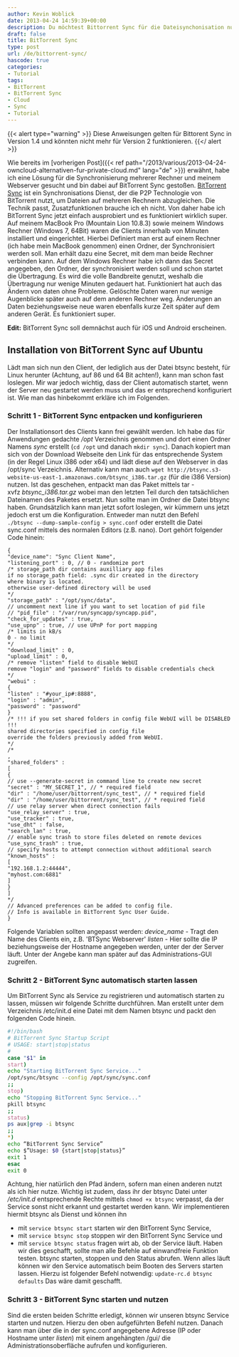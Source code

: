 ```yaml
---
author: Kevin Woblick
date: 2013-04-24 14:59:39+00:00
description: Du möchtest Bittorrent Sync für die Dateisynchonisation nutzen? Hier erfährst du, wie du Bittorrent Sync entsprechend einrichtest.
draft: false
title: BitTorrent Sync
type: post
url: /de/bittorrent-sync/
hascode: true
categories:
- Tutorial
tags:
- BitTorrent
- BitTorrent Sync
- Cloud
- Sync
- Tutorial
---
```


{{< alert type="warning" >}}
Diese Anweisungen gelten für Bittorent Sync in Version 1.4 und könnten nicht mehr für Version 2 funktionieren.
{{</ alert >}}


Wie bereits im [vorherigen Post]({{< ref path="/2013/various/2013-04-24-owncloud-alternativen-fur-private-cloud.md" lang="de" >}}) erwähnt, habe ich eine Lösung für die Synchronisierung mehrerer Rechner und meinem Webserver gesucht und bin dabei auf BitTorrent Sync gestoßen. [BitTorrent Sync](http://labs.bittorrent.com/experiments/sync.html) ist ein Synchronisations Dienst, der die P2P Technologie von BitTorrent nutzt, um Dateien auf mehreren Rechnern abzugleichen. Die Technik passt, Zusatzfunktionen brauche ich eh nicht. Von daher habe ich BitTorrent Sync jetzt einfach ausprobiert und es funktioniert wirklich super.
Auf meinem MacBook Pro (Mountain Lion 10.8.3) sowie meinem Windows Rechner (Windows 7, 64Bit) waren die Clients innerhalb von Minuten installiert und eingerichtet. Hierbei Definiert man erst auf einem Rechner (ich habe mein MacBook genommen) einen Ordner, der Synchronisiert werden soll. Man erhält dazu eine Secret, mit dem man beide Rechner verbinden kann. Auf dem Windows Rechner habe ich dann das Secret angegeben, den Ordner, der synchronisiert werden soll und schon startet die Übertragung. Es wird die volle Bandbreite genutzt, weshalb die Übertragung nur wenige Minuten gedauert hat. Funktioniert hat auch das Ändern von daten ohne Probleme. Gelöschte Daten waren nur wenige Augenblicke später auch auf dem anderen Rechner weg. Änderungen an Daten beziehungsweise neue waren ebenfalls kurze Zeit später auf dem anderen Gerät. Es funktioniert super.

**Edit:** BitTorrent Sync soll demnächst auch für iOS und Android erscheinen.


## Installation von BitTorrent Sync auf Ubuntu

Lädt man sich nun den Client, der lediglich aus der Datei btsync besteht, für Linux herunter (Achtung, auf 86 und 64 Bit achten!), kann man schon fast loslegen. Mir war jedoch wichtig, dass der Client automatisch startet, wenn der Server neu gestartet werden muss und das er entsprechend konfiguriert ist. Wie man das hinbekommt erkläre ich im Folgenden.


### Schritt 1 - BitTorrent Sync entpacken und konfigurieren

Der Installationsort des Clients kann frei gewählt werden. Ich habe das für Anwendungen gedachte _/opt_ Verzeichnis genommen und dort einen Ordner Namens _sync_ erstellt (`cd /opt` und danach `mkdir sync`). Danach kopiert man sich von der Download Webseite den Link für das entsprechende System (in der Regel Linux i386 oder x64) und lädt diese auf den Webserver in das /opt/sync Verzeichnis. Alternativ kann man auch `wget http://btsync.s3-website-us-east-1.amazonaws.com/btsync_i386.tar.gz` (für die i386 Version) nutzen.
Ist das geschehen, entpackt man das Paket mittels tar -xvfz _btsync_i386.tar.gz_ wobei man den letzten Teil durch den tatsächlichen Dateinamen des Paketes ersetzt. Nun sollte man im Ordner die Datei btsync haben. Grundsätzlich kann man jetzt sofort loslegen, wir kümmern uns jetzt jedoch erst um die Konfiguration. Entweder man nutzt den Befehl `./btsync --dump-sample-config > sync.conf` oder erstellt die Datei sync.conf mittels des normalen Editors (z.B. nano). Dort gehört folgender Code hinein:

```shell
{
"device_name": "Sync Client Name",
"listening_port" : 0, // 0 - randomize port
/* storage_path dir contains auxilliary app files
if no storage_path field: .sync dir created in the directory
where binary is located.
otherwise user-defined directory will be used
*/
"storage_path" : "/opt/sync/data",
// uncomment next line if you want to set location of pid file
// "pid_file" : "/var/run/syncapp/syncapp.pid",
"check_for_updates" : true,
"use_upnp" : true, // use UPnP for port mapping
/* limits in kB/s
0 - no limit
*/
"download_limit" : 0,
"upload_limit" : 0,
/* remove "listen" field to disable WebUI
remove "login" and "password" fields to disable credentials check
*/
"webui" :
{
"listen" : "#your_ip#:8888",
"login" : "admin",
"password" : "password"
}
/* !!! if you set shared folders in config file WebUI will be DISABLED !!!
shared directories specified in config file
override the folders previously added from WebUI.
*/
/*
,
"shared_folders" :
[
{
// use --generate-secret in command line to create new secret
"secret" : "MY_SECRET_1", // * required field
"dir" : "/home/user/bittorrent/sync_test", // * required field
"dir" : "/home/user/bittorrent/sync_test", // * required field
// use relay server when direct connection fails
"use_relay_server" : true,
"use_tracker" : true,
"use_dht" : false,
"search_lan" : true,
// enable sync trash to store files deleted on remote devices
"use_sync_trash" : true,
// specify hosts to attempt connection without additional search
"known_hosts" :
[
"192.168.1.2:44444",
"myhost.com:6881"
]
}
]
*/
// Advanced preferences can be added to config file.
// Info is available in BitTorrent Sync User Guide.
}
```

Folgende Variablen sollten angepasst werden:
_device_name_ - Tragt den Name des Clients ein, z.B. 'BTSync Webserver'
_listen_ - Hier sollte die IP beziehungsweise der Hostname angegeben werden, unter der der Server läuft. Unter der Angebe kann man später auf das Administrations-GUI zugreifen.


### Schritt 2 - BitTorrent Sync automatisch starten lassen

Um BitTorrent Sync als Service zu registrieren und automatisch starten zu lassen, müssen wir folgende Schritte durchführen.
Man erstellt unter dem Verzeichnis /etc/init.d eine Datei mit dem Namen btsync und packt den folgenden Code hinein.

```bash
#!/bin/bash
# BitTorrent Sync Startup Script
# USAGE: start|stop|status
#
case "$1" in
start)
echo "Starting BitTorrent Sync Service..."
/opt/sync/btsync --config /opt/sync/sync.conf
;;
stop)
echo "Stopping BitTorrent Sync Service..."
pkill btsync
;;
status)
ps aux|grep -i btsync
;;
*)
echo “BitTorrent Sync Service”
echo $”Usage: $0 {start|stop|status}”
exit 1
esac
exit 0
```

Achtung, hier natürlich den Pfad ändern, sofern man einen anderen nutzt als ich hier nutze. Wichtig ist zudem, dass ihr der btsync Datei unter _/etc/init.d_ entsprechende Rechte mittels `chmod +x btsync` verpasst, da der Service sonst nicht erkannt und gestartet werden kann.
Wir implementieren hiermit btsync als Dienst und können ihn
- mit `service btsync start` starten wir den BitTorrent Sync Service,
- mit `service btsync stop` stoppen wir den BitTorrent Sync Service und
- mit `service btsync status` fragen wirt ab, ob der Service läuft.
Haben wir dies geschafft, sollte man alle Befehle auf einwandfreie Funktion testen. btsync starten, stoppen und den Status abrufen.
Wenn alles läuft können wir den Service automatisch beim Booten des Servers starten lassen. Hierzu ist folgender Befehl notwendig:
`update-rc.d btsync defaults`
Das wäre damit geschafft.


### Schritt 3 - BitTorrent Sync starten und nutzen

Sind die ersten beiden Schritte erledigt, können wir unseren btsync Service starten und nutzen. Hierzu den oben aufgeführten Befehl nutzen. Danach kann man über die in der sync.conf angegebene Adresse (IP oder Hostname unter _listen_) mit einem angehängten /gui/ die Administrationsoberfläche aufrufen und konfigurieren.
